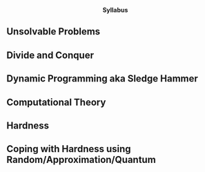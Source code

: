 <p align="center"><strong>Syllabus</strong></p>

## Unsolvable Problems

## Divide and Conquer

## Dynamic Programming aka Sledge Hammer

## Computational Theory

## Hardness

## Coping with Hardness using Random/Approximation/Quantum